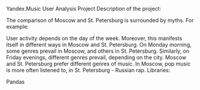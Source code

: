 Yandex.Music User Analysis Project
Description of the project:

The comparison of Moscow and St. Petersburg is surrounded by myths. For example:

User activity depends on the day of the week. Moreover, this manifests itself in different ways in Moscow and St. Petersburg.
On Monday morning, some genres prevail in Moscow, and others in St. Petersburg. Similarly, on Friday evenings, different genres prevail, depending on the city.
Moscow and St. Petersburg prefer different genres of music. In Moscow, pop music is more often listened to, in St. Petersburg - Russian rap.
Libraries:

Pandas
